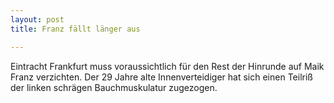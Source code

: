 ```yaml
---
layout: post
title: Franz fällt länger aus

---
```


Eintracht Frankfurt muss voraussichtlich für den Rest der Hinrunde auf Maik Franz verzichten. Der 29 Jahre alte Innenverteidiger hat sich einen Teilriß der linken schrägen Bauchmuskulatur zugezogen.


